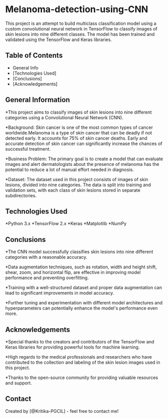# Melanoma-detection-using-CNN
This project is an attempt to build multiclass classification model using a custom convolutional neural network in TensorFlow to classify images of skin lesions into nine different classes. The model has been trained and validated using the TensorFlow and Keras libraries.


## Table of Contents
* General Info
* [Technologies Used]
* [Conclusions]
* [Acknowledgements]


## General Information

*This project aims to classify images of skin lesions into nine different categories using a Convolutional Neural Network (CNN).

*Background: Skin cancer is one of the most common types of cancer worldwide.Melanoma is a type of  skin cancer that can be deadly if not detected early. It accounts for 75% of skin cancer deaths. Early and accurate detection of skin cancer can significantly increase the chances of successful treatment.

*Business Problem: The primary goal is to create a model that can evaluate images and alert dermatologists about the presence of melanoma has the potential to reduce a lot of manual effort needed in diagnosis. 

*Dataset: The dataset used in this project consists of images of skin lesions, divided into nine categories. The data is split into training and validation sets, with each class of skin lesions stored in separate subdirectories.


## Technologies Used

*Python 3.x
*TensorFlow 2.x
*Keras
*Matplotlib
*NumPy


## Conclusions

*The CNN model successfully classifies skin lesions into nine different categories with a reasonable accuracy.

*Data augmentation techniques, such as rotation, width and height shift, shear, zoom, and horizontal flip, are effective in improving model performance and preventing overfitting.

*Training with a well-structured dataset and proper data augmentation can lead to significant improvements in model accuracy.

*Further tuning and experimentation with different model architectures and hyperparameters can potentially enhance the model's performance even more.


## Acknowledgements

*Special thanks to the creators and contributors of the TensorFlow and Keras libraries for providing powerful tools for machine learning.

*High regards to the medical professionals and researchers who have contributed to the collection and labeling of the skin lesion images used in this project.

*Thanks to the open-source community for providing valuable resources and support.


## Contact
Created by [@Kritika-PGCIL] - feel free to contact me!
